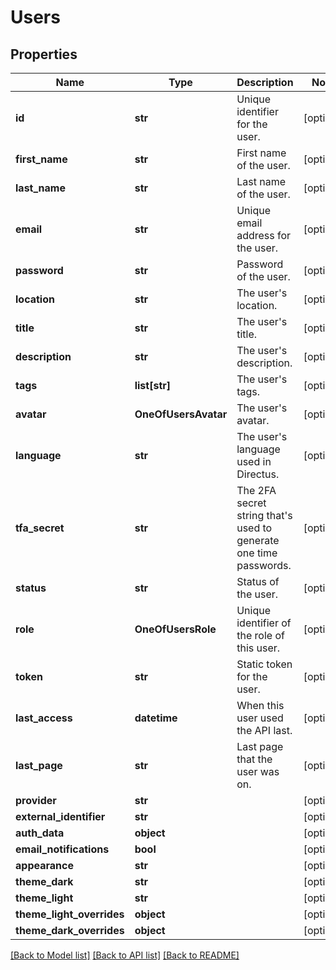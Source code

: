 # Users

## Properties
Name | Type | Description | Notes
------------ | ------------- | ------------- | -------------
**id** | **str** | Unique identifier for the user. | [optional] 
**first_name** | **str** | First name of the user. | [optional] 
**last_name** | **str** | Last name of the user. | [optional] 
**email** | **str** | Unique email address for the user. | [optional] 
**password** | **str** | Password of the user. | [optional] 
**location** | **str** | The user&#x27;s location. | [optional] 
**title** | **str** | The user&#x27;s title. | [optional] 
**description** | **str** | The user&#x27;s description. | [optional] 
**tags** | **list[str]** | The user&#x27;s tags. | [optional] 
**avatar** | **OneOfUsersAvatar** | The user&#x27;s avatar. | [optional] 
**language** | **str** | The user&#x27;s language used in Directus. | [optional] 
**tfa_secret** | **str** | The 2FA secret string that&#x27;s used to generate one time passwords. | [optional] 
**status** | **str** | Status of the user. | [optional] 
**role** | **OneOfUsersRole** | Unique identifier of the role of this user. | [optional] 
**token** | **str** | Static token for the user. | [optional] 
**last_access** | **datetime** | When this user used the API last. | [optional] 
**last_page** | **str** | Last page that the user was on. | [optional] 
**provider** | **str** |  | [optional] 
**external_identifier** | **str** |  | [optional] 
**auth_data** | **object** |  | [optional] 
**email_notifications** | **bool** |  | [optional] 
**appearance** | **str** |  | [optional] 
**theme_dark** | **str** |  | [optional] 
**theme_light** | **str** |  | [optional] 
**theme_light_overrides** | **object** |  | [optional] 
**theme_dark_overrides** | **object** |  | [optional] 

[[Back to Model list]](../README.md#documentation-for-models) [[Back to API list]](../README.md#documentation-for-api-endpoints) [[Back to README]](../README.md)

